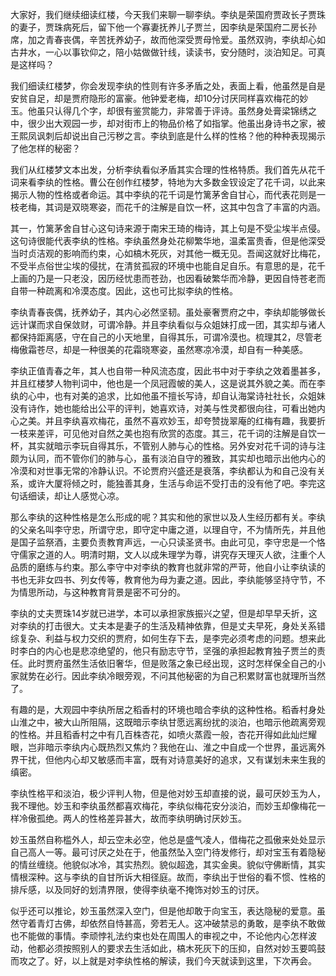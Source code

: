 
大家好，我们继续细读红楼，今天我们来聊一聊李纨。李纨是荣国府贾政长子贾珠的妻子，贾珠病死后，留下他一个寡妻抚养儿子贾兰，因李纨是荣国府二房长孙席，加之青春丧偶，辛苦抚养幼子，故而他深受贾母怜爱。虽然双驹，李纨却心如古井水，一心以事钦仰之，陪小姑做做针线，读读书，安分随时，淡泊知足。可真是这样吗？

我们细读红楼梦，你会发现李纨的性则有许多矛盾之处，表面上看，他虽然是自是安贫自足，却是贾府隐形的富豪。他钟爱老梅，却10分讨厌同样喜欢梅花的妙玉。他虽只认得几个字，却很有鉴赏能力，非常善于评诗。虽然身处膏梁锦绣之中，很少出大观园一步，却对街市上的物品价格了如指掌。他虽出身诗书之家，被王熙凤讽刺后却说出自己污秽之言。李纨到底是什么样的性格？他的种种表现揭示了他怎样的秘密？

我们从红楼梦文本出发，分析李纨看似矛盾其实合理的性格特质。我们首先从花千词来看李纨的性格。曹公在创作红楼梦，特地为大多数金钗设定了花千词，以此来揭示人物的性格或者命运。其中李纨的花千词是竹篱茅舍自甘心，而代表花则是一枝老梅，其词是双晓寒姿，而花千的注解是自饮一杯，这其中包含了丰富的内涵。

其一，竹篱茅舍自甘心这句诗来源于南宋王琦的梅诗，其上句是不受尘埃半点侵。这句诗很能代表李纨的性格。李纨虽然身处花柳繁华地，温柔富贵香，但是他深受当时贞洁观的影响而约束，心如槁木死灰，对其他一概无见。吾闻这就好比梅花，不受半点俗世尘埃的侵扰，在清贫孤寂的环境中也能自足自乐。有意思的是，花千上画的乃是一只老没，因历经忧患而苍劲，也因看破繁华而冷静，更因自恃苍老而自带一种疏离和冷漠态度。因此，这也可比拟李纨的性格。

李纨青春丧偶，抚养幼子，其内心必然坚韧。虽处豪奢贾府之中，李纨却能够做长远计谋而求自保敛财，可谓冷静。并且李纨看似与众姐妹打成一团，其实却与诸人都保持距离感，守在自己的小天地里，自得其乐，可谓冷漠也。梳理其2，尽管老梅傲霜苍尽，却是一种很美的花霜晓寒姿，虽然寒凉冷漠，却自有一种美感。

李纨正值青春之年，其人也自带一种风流态度，因此书中对于李纨之效着墨甚多，并且红楼梦人物判词中，他也是一个凤冠霞帔的美人，这是说其外貌之美。而在李纨的心中，也有对美的追求，比如他虽不擅长写诗，却自认海棠诗社社长，众姐妹没有诗作，她也能给出公平的评判，她喜欢诗，对美与性灵都很向往，可看出她内心之美。并且李纨喜欢梅花，虽然不喜欢妙玉，却夸赞拢翠庵的红梅有趣，我要折一枝来差评，可见他对自然之美也抱有欣赏的态度。其三，花千词的注解是自饮一杯，其实就暗示李玩自得其乐，不管别人肺与心的性格。另外安对花千词的诗与注颇为认同，而不管你们的肺与心，虽有淡泊自守的雅致，其实却也暗示出他内心的冷漠和对世事无常的冷静认识。不论贾府兴盛还是衰落，李纨都认为和自己没有关系，或许大厦将倾之时，能独善其身，生活与命运不受打击的没有他了吧。李完这句话细读，却让人感觉心凉。

那么李纨的这种性格是怎么形成的呢？其实和他的家世以及人生经历都有关。李纨的父亲名叫李守忠，所谓守忠，即守定中庸之道，以理自守，不为情所先，并且他是国子监祭酒，主要负责教育声远，一心只读圣贤书。由此可见，李守忠是一个恪守儒家之道的人。明清时期，文人以成朱理学为尊，讲究存天理灭人欲，注重个人品质的磨练与约束。那么李守中对李纨的教育也就非常的严苛，他自小让李纨读的书也无非女四书、列女传等，教育他为母为妻之道。因此，李纨能够坚持守节，不为情思所动，与这种教育背景是密不可分的。

李纨的丈夫贾珠14岁就已进学，本可以承担家族振兴之望，但是却早早夭折，这对李纨的打击很大。丈夫本是妻子的生活及精神依靠，但是丈夫早死，身处关系错综复杂、利益与权力交织的贾府，如何生存下去，是李完必须考虑的问题。想来此时李白的内心也是悲凉绝望的，他只有励志守节，坚强的承担起教育独子贾兰的责任。此时贾府虽然生活依旧奢华，但是败落之象已经出现，这时怎样保全自己的小家就势在必行。因此李纨冷眼旁观，不问其他秘密的为自己积累财富也就理所当然了。

有趣的是，大观园中李纨所居之稻香村的环境也暗合李纨的这种性格。稻香村身处山淮之中，被大山所阻隔，这既暗示李纨甘愿远离纷扰的淡泊，也暗示他疏离旁观的性格。并且稻香村之中有几百株杏花，如喷火蒸霞一般，杏花开得如此灿烂耀眼，岂非暗示李纨内心既热烈又焦灼？我他在山、淮之中自成一个世界，虽远离外界干扰，但他内心却又敏感而丰富，既有对诗意美好的追求，又有谋划未来生我的缜密。

李纨性格平和淡泊，极少评判人物，但是他对妙玉却直接的说，最可厌妙玉为人，我不理他。妙玉和李纨虽然都喜欢梅花，李纨似梅花安分淡泊，而妙玉却像梅花一样冷傲孤绝。两人的性格差异甚大，故而李纨明确讨厌妙玉。

妙玉虽然自称槛外人，却云空未必空，他总是盛气凌人，借梅花之孤傲来处处显示自己高人一等。最可讨厌之处在于，他虽然坠入空门待发修行，却对宝玉有着隐秘的情丝缠绕。他貌似冰冷，其实热烈。貌似超逸，其实金奥。貌似守佛断情，其实情根深种。这与李纨的自甘所诉大相径庭。故而，李纨出于世俗的看不惯、性格的排斥感，以及同好的划清界限，使得李纨毫不掩饰对妙玉的讨厌。

似乎还可以推论，妙玉虽然深入空门，但是他却敢于向宝玉，表达隐秘的爱意。虽然守着青灯古佛，却依然自恃甚高，旁若无人。这冲破禁忌的勇敢，是李纨不敢做也不能做的事情。李顽悖礼法约束也处在周围人的审视之中，不论他内心怎样波动，他都必须按照别人的要求去生活如此，槁木死灰下的压抑，自然对妙玉要鸣鼓而攻之了。好，以上就是对李纨性格的解读，我们今天就读到这里，下次再会。


